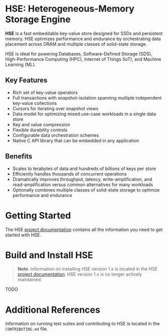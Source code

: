 # HSE: Heterogeneous-Memory Storage Engine

**HSE** is a fast embeddable key-value store designed for SSDs and
persistent memory.
HSE optimizes performance and endurance by orchestrating data
placement across DRAM and multiple classes of solid-state storage.

HSE is ideal for powering Databases, Software-Defined Storage (SDS),
High-Performance Computing (HPC), Internet of Things (IoT),
and Machine Learning (ML).

## Key Features

* Rich set of key-value operators
* Full transactions with snapshot-isolation spanning multiple independent
key-value collections
* Cursors for iterating over snapshot views
* Data model for optimizing mixed use-case workloads in a single data store
* Key and value compression
* Flexible durability controls
* Configurable data orchestration schemes
* Native C API library that can be embedded in any application

## Benefits

* Scales to terabytes of data and hundreds of billions of keys per store
* Efficiently handles thousands of concurrent operations
* Dramatically improves throughput, latency, write-amplification,
and read-amplification versus common alternatives for many workloads
* Optionally combines multiple classes of solid-state storage to
optimize performance and endurance

# Getting Started

The HSE [project documentation](https://hse-project.github.io/)
contains all the information you need to get started with HSE.

# Build and Install HSE

> **Note**: Information on installing HSE version 1.x is located in
> the HSE [project documentation](https://hse-project.github.io/).
> HSE version 1.x is no longer actively maintained.

TODO


# Additional References

Information on running test suites and contributing to HSE is located
in the `CONTRIBUTING.md` file.
